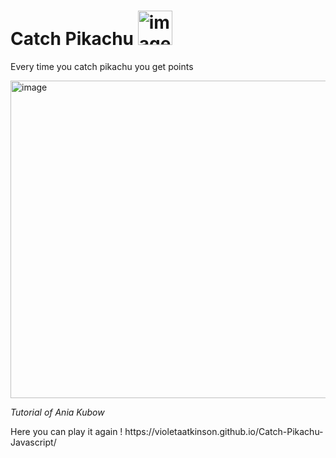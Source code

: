 <h1>Catch Pikachu <img width="55" alt="image" src="https://user-images.githubusercontent.com/58277625/212311318-b86982b8-f2cc-4553-8288-d4db90cc6a06.png"></h1>
<p>Every time you catch pikachu you get points</p>

<img width="508" alt="image" src="https://user-images.githubusercontent.com/58277625/212312412-66d3ae2c-ae64-4acf-aca4-83d1f567827f.png">

<i>Tutorial of Ania Kubow </i>

<p>Here you can play it again ! 
https://violetaatkinson.github.io/Catch-Pikachu-Javascript/</p>
